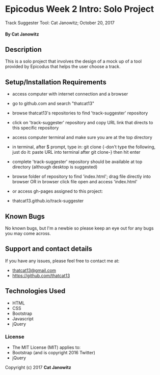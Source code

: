 # Epicodus Week 2 Intro: Solo Project

Track Suggester Tool: Cat Janowitz; October 20, 2017

#### By Cat Janowitz

## Description

This is a solo project that involves the design of a mock up of a tool provided by Epicodus that helps the user choose a track.

## Setup/Installation Requirements

* access computer with internet connection and a browser
* go to github.com and search "thatcat13"
* browse thatcat13's repositories to find 'track-suggester' repository
* click on 'track-suggester' repository and copy URL link that directs to this specific repository
* access computer terminal and make sure you are at the top directory
* in terminal, after $ prompt, type in: git clone {-don't type the following, just do it: paste URL into terminal after git clone-} then hit enter
* complete 'track-suggester' repository should be available at top directory (although desktop is suggested)
* browse folder of repository to find 'index.html'; drag file directly into browser OR in browser click file open and access 'index.html'


* or access gh-pages assigned to this project:
* thatcat13.github.io/track-suggester



## Known Bugs

No known bugs, but I'm a newbie so please keep an eye out for any bugs you may come across.

## Support and contact details

If you have any issues, please feel free to contact me at:
* thatcat13@gmail.com
* https://github.com/thatcat13

## Technologies Used

* HTML
* CSS
* Bootstrap
* Javascript
* jQuery

### License

* The MIT License (MIT) applies to:
* Bootstrap (and is copyright 2016 Twitter)
* jQuery


Copyright (c) 2017 **Cat Janowitz**
